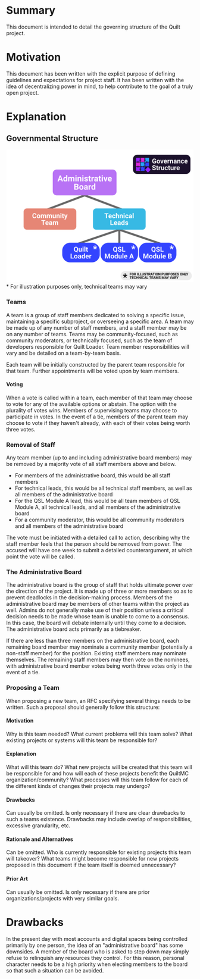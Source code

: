 # Summary
This document is intended to detail the governing structure of the Quilt project.

# Motivation
This document has been written with the explicit purpose of defining guidelines and expectations for project staff. It has been written with the idea of decentralizing power in mind, to help contribute to the goal of a truly open project.

# Explanation

## Governmental Structure
![Governmental Structure](../figures/administrative-layout-diagram.png)
\* For illustration purposes only, technical teams may vary

### Teams
A team is a group of staff members dedicated to solving a specific issue, maintaining a specific subproject, or overseeing a specific area. A team may be made up of any number of staff members, and a staff member may be on any number of teams. Teams may be community-focused, such as community moderators, or technically focused, such as the team of developers responsible for Quilt Loader. Team member responsibilities will vary and be detailed on a team-by-team basis.

Each team will be initially constructed by the parent team responsible for that team. Further appointments will be voted upon by team members.

#### Voting
When a vote is called within a team, each member of that team may choose to vote for any of the available options or abstain. The option with the plurality of votes wins. Members of supervising teams may choose to participate in votes. In the event of a tie, members of the parent team may choose to vote if they haven't already, with each of their votes being worth three votes.

### Removal of Staff
Any team member (up to and including administrative board members) may be removed by a majority vote of all staff members above and below.
 * For members of the administrative board, this would be all staff members
 * For technical leads, this would be all technical staff members, as well as all members of the administrative board
 * For the QSL Module A lead, this would be all team members of QSL Module A, all technical leads, and all members of the administrative board
 * For a community moderator, this would be all community moderators and all members of the administrative board

The vote must be initiated with a detailed call to action, describing why the staff member feels that the person should be removed from power. The accused will have one week to submit a detailed counterargument, at which point the vote will be called.

### The Administrative Board
The administrative board is the group of staff that holds ultimate power over the direction of the project. It is made up of three or more members so as to prevent deadlocks in the decision-making process. Members of the administrative board may be members of other teams within the project as well. Admins do not generally make use of their position unless a critical decision needs to be made whose team is unable to come to a consensus. In this case, the board will debate internally until they come to a decision. The administrative board acts primarily as a tiebreaker.

If there are less than three members on the administrative board, each remaining board member may nominate a community member (potentially a non-staff member) for the position. Existing staff members may nominate themselves. The remaining staff members may then vote on the nominees, with administrative board member votes being worth three votes only in the event of a tie.

### Proposing a Team
When proposing a new team, an RFC specifying several things needs to be written. Such a proposal should generally follow this structure:

#### Motivation
Why is this team needed? What current problems will this team solve? What existing projects or systems will this team be responsible for?

#### Explanation
What will this team *do*? What new projects will be created that this team will be responsible for and how will each of these projects benefit the QuiltMC organization/community? What processes will this team follow for each of the different kinds of changes their projects may undergo?

#### Drawbacks
Can usually be omitted. Is only necessary if there are clear drawbacks to such a teams existence. Drawbacks may include overlap of responsibilities, excessive granularity, etc.

#### Rationale and Alternatives
Can be omitted. Who is currently responsible for existing projects this team will takeover? What teams might become responsible for new projects proposed in this document if the team itself is deemed unnecessary?

#### Prior Art
Can usually be omitted. Is only necessary if there are prior organizations/projects with very similar goals.

# Drawbacks
In the present day with most accounts and digital spaces being controlled primarily by one person, the idea of an "administrative board" has some downsides. A member of the board who is asked to step down may simply refuse to relinquish any resources they control. For this reason, personal character needs to be a high priority when electing members to the board so that such a situation can be avoided.
